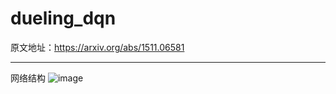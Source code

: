 dueling_dqn
===
原文地址：https://arxiv.org/abs/1511.06581
___
网络结构
![image](https://github.com/applezjm/reinforcement_learning/master/dueling_dqn/image.png)
